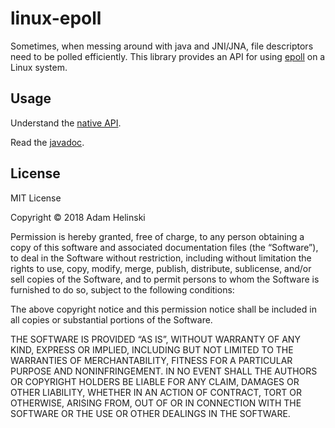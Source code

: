 # linux-epoll

Sometimes, when messing around with java and JNI/JNA, file descriptors need to
be polled efficiently. This library provides an API for using
[epoll](https://en.wikipedia.org/wiki/Epoll) on a Linux system.

## Usage

Understand the [native API](http://man7.org/linux/man-pages/man7/epoll.7.html).

Read the [javadoc](https://dvlopt.github.io/doc/java/linux-epoll/index.html?overview-summary.html).

## License

MIT License

Copyright © 2018 Adam Helinski

Permission is hereby granted, free of charge, to any person obtaining a copy of
this software and associated documentation files (the “Software”), to deal in
the Software without restriction, including without limitation the rights to
use, copy, modify, merge, publish, distribute, sublicense, and/or sell copies of
the Software, and to permit persons to whom the Software is furnished to do so,
subject to the following conditions:

The above copyright notice and this permission notice shall be included in all
copies or substantial portions of the Software.

THE SOFTWARE IS PROVIDED “AS IS”, WITHOUT WARRANTY OF ANY KIND, EXPRESS OR
IMPLIED, INCLUDING BUT NOT LIMITED TO THE WARRANTIES OF MERCHANTABILITY, FITNESS
FOR A PARTICULAR PURPOSE AND NONINFRINGEMENT. IN NO EVENT SHALL THE AUTHORS OR
COPYRIGHT HOLDERS BE LIABLE FOR ANY CLAIM, DAMAGES OR OTHER LIABILITY, WHETHER
IN AN ACTION OF CONTRACT, TORT OR OTHERWISE, ARISING FROM, OUT OF OR IN
CONNECTION WITH THE SOFTWARE OR THE USE OR OTHER DEALINGS IN THE SOFTWARE.
